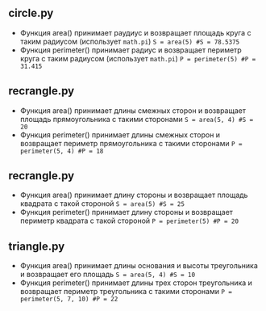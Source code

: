 ## circle.py
 - Функция area() принимает раудиус и возвращает площадь круга с таким радиусом (использует `math.pi`)
 `S = area(5) #S = 78.5375` 
 - Функция perimeter() принимает радиус и возвращает периметр круга с таким радиусом (использует `math.pi`)
 `P = perimeter(5) #P = 31.415`

## recrangle.py
 - Функция area() принимает длины смежных сторон и возвращает площадь прямоугольника с такими сторонами
 `S = area(5, 4) #S = 20` 
 - Функция perimeter() принимает длины смежных сторон и возвращает периметр прямоугольника с такими сторонами
 `P = perimeter(5, 4) #P = 18`
 
 ## recrangle.py
 - Функция area() принимает длину стороны и возвращает площадь квадрата с такой стороной
 `S = area(5) #S = 25` 
 - Функция perimeter() принимает длину стороны и возвращает периметр квадрата с такой стороной
 `P = perimeter(5) #P = 20`

 ## triangle.py
 - Функция area() принимает длины основания и высоты треугольника и возвращает его площадь
 `S = area(5, 4) #S = 10` 
 - Функция perimeter() принимает длины трех сторон треугольника и возвращает периметр треугольника с такими сторонами
 `P = perimeter(5, 7, 10) #P = 22`
